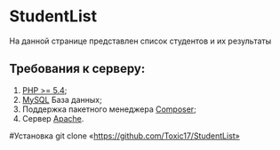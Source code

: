 # StudentList 
На данной странице представлен список студентов и их результаты

## Требования к серверу:
1. [PHP >= 5.4](https://www.php.net/);
2. [MySQL](https://www.mysql.com/downloads/) База данных;
3. Поддержка пакетного менеджера [Composer](https://getcomposer.org/);
4. Сервер [Apache](https://httpd.apache.org/download.cgi).

#Установка
git clone «https://github.com/Toxic17/StudentList»
